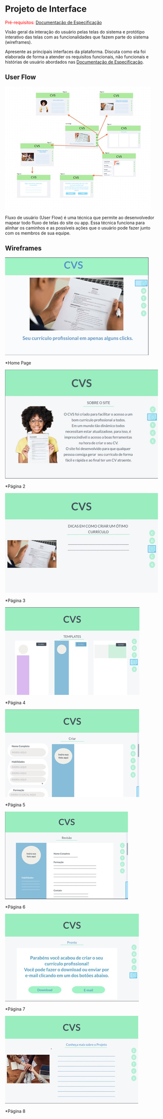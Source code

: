 
# Projeto de Interface

<span style="color:red">Pré-requisitos: <a href="2-Especificação do Projeto.md"> Documentação de Especificação</a></span>

Visão geral da interação do usuário pelas telas do sistema e protótipo interativo das telas com as funcionalidades que fazem parte do sistema (wireframes).

 Apresente as principais interfaces da plataforma. Discuta como ela foi elaborada de forma a atender os requisitos funcionais, não funcionais e histórias de usuário abordados nas <a href="2-Especificação do Projeto.md"> Documentação de Especificação</a>.

## User Flow

![UserFlow](img/flow.jpeg)

Fluxo de usuário (User Flow) é uma técnica que permite ao desenvolvedor mapear todo fluxo de telas do site ou app. Essa técnica funciona para alinhar os caminhos e as possíveis ações que o usuário pode fazer junto com os membros de sua equipe.



## Wireframes


![HomePage](img/homepage.jpg)

*Home Page


![Pag2](img/pag2.jpg)

*Página 2


![Pag3](img/pag3.jpg)

*Página 3


![Pag4](img/pag4.jpg)

*Página 4


![Pag5](img/pag5.jpg)

*Página 5


![Pag6](img/pag6.jpg)

*Página 6


![Pag7](img/pag7.jpg)

*Página 7


![Pag8](img/pag8.jpg)

*Página 8
